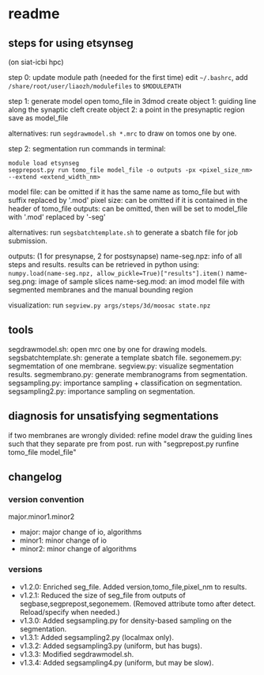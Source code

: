 # readme

## steps for using etsynseg

(on siat-icbi hpc)

step 0: update module path (needed for the first time)
edit `~/.bashrc`, add `/share/root/user/liaozh/modulefiles` to `$MODULEPATH`

step 1: generate model
open tomo_file in 3dmod
create object 1: guiding line along the synaptic cleft
create object 2: a point in the presynaptic region
save as model_file

alternatives: run `segdrawmodel.sh *.mrc` to draw on tomos one by one.

step 2: segmentation
run commands in terminal:
```
module load etsynseg
segprepost.py run tomo_file model_file -o outputs -px <pixel_size_nm> --extend <extend_width_nm>
```
model file: can be omitted if it has the same name as tomo_file but with suffix replaced by '.mod'
pixel size: can be omitted if it is contained in the header of tomo_file
outputs: can be omitted, then will be set to model_file with '.mod' replaced by '-seg'

alternatives: run `segsbatchtemplate.sh` to generate a sbatch file for job submission.

outputs: (1 for presynapse, 2 for postsynapse)
name-seg.npz: info of all steps and results.
    results can be retrieved in python using: `numpy.load(name-seg.npz, allow_pickle=True)["results"].item()`
name-seg.png: image of sample slices
name-seg.mod: an imod model file with segmented membranes and the manual bounding region

visualization:
run `segview.py args/steps/3d/moosac state.npz`

## tools

segdrawmodel.sh: open mrc one by one for drawing models.
segsbatchtemplate.sh: generate a template sbatch file.
segonemem.py: segmemtation of one membrane.
segview.py: visualize segmentation results.
segmembrano.py: generate membranograms from segmentation.
segsampling.py: importance sampling + classification on segmentation.
segsampling2.py: importance sampling on segmentation.

## diagnosis for unsatisfying segmentations

if two membranes are wrongly divided: refine model
draw the guiding lines such that they separate pre from post.
run with "segprepost.py runfine tomo_file model_file"

## changelog

### version convention

major.minor1.minor2

- major: major change of io, algorithms
- minor1: minor change of io
- minor2: minor change of algorithms

### versions

- v1.2.0: Enriched seg_file. Added version,tomo_file,pixel_nm to results.
- v1.2.1: Reduced the size of seg_file from outputs of segbase,segprepost,segonemem. (Removed attribute tomo after detect. Reload/specify when needed.)
- v1.3.0: Added segsampling.py for density-based sampling on the segmentation.
- v1.3.1: Added segsampling2.py (localmax only).
- v1.3.2: Added segsampling3.py (uniform, but has bugs).
- v1.3.3: Modified segdrawmodel.sh.
- v1.3.4: Added segsampling4.py (uniform, but may be slow).

